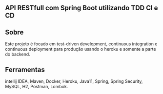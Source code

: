 ## API RESTfull com Spring Boot utilizando TDD CI e CD 

## Sobre
Este projeto é focado em test-driven development, continuous integration e continuous deployment para produção usando o heroku e somente a parte do backend.

## Ferramentas
intellij IDEA, Maven, Docker, Heroku, Java11, Spring, Spring Security, MySQL, H2, Postman, Lombok.

